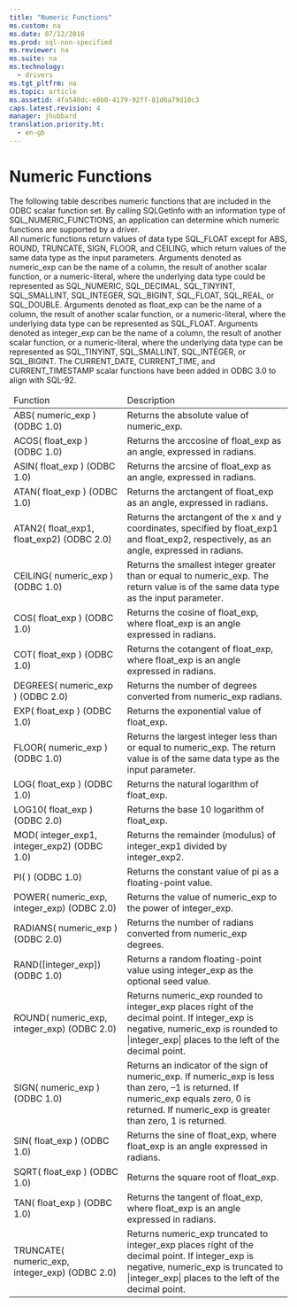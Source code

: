 ```yaml
---
title: "Numeric Functions"
ms.custom: na
ms.date: 07/12/2016
ms.prod: sql-non-specified
ms.reviewer: na
ms.suite: na
ms.technology: 
  - drivers
ms.tgt_pltfrm: na
ms.topic: article
ms.assetid: 4fa548dc-e8b0-4179-92ff-81d6a79d10c3
caps.latest.revision: 4
manager: jhubbard
translation.priority.ht: 
  - en-gb
---
```

# Numeric Functions
<?xml version="1.0" encoding="utf-8"?>
<developerReferenceWithoutSyntaxDocument xmlns="http://ddue.schemas.microsoft.com/authoring/2003/5" xmlns:xlink="http://www.w3.org/1999/xlink" xmlns:xsi="http://www.w3.org/2001/XMLSchema-instance" xsi:schemaLocation="http://ddue.schemas.microsoft.com/authoring/2003/5 http://dduestorage.blob.core.windows.net/ddueschema/developer.xsd">
  <introduction>
    <para>The following table describes numeric functions that are included in the ODBC scalar function set. By calling <legacyBold>SQLGetInfo</legacyBold> with an <legacyItalic>information type</legacyItalic> of SQL_NUMERIC_FUNCTIONS, an application can determine which numeric functions are supported by a driver.</para>
  </introduction>
  <section>
    <content>
      <para>All numeric functions return values of data type SQL_FLOAT except for ABS, ROUND, TRUNCATE, SIGN, FLOOR, and CEILING, which return values of the same data type as the input parameters.</para>
      <para>Arguments denoted as <legacyItalic>numeric_exp</legacyItalic> can be the name of a column, the result of another scalar function, or a <legacyItalic>numeric-litera</legacyItalic>l, where the underlying data type could be represented as SQL_NUMERIC, SQL_DECIMAL, SQL_TINYINT, SQL_SMALLINT, SQL_INTEGER, SQL_BIGINT, SQL_FLOAT, SQL_REAL, or SQL_DOUBLE.</para>
      <para>Arguments denoted as <legacyItalic>float_exp</legacyItalic> can be the name of a column, the result of another scalar function, or a <legacyItalic>numeric-literal</legacyItalic>, where the underlying data type can be represented as SQL_FLOAT.</para>
      <para>Arguments denoted as <legacyItalic>integer_exp</legacyItalic> can be the name of a column, the result of another scalar function, or a <legacyItalic>numeric-literal</legacyItalic>, where the underlying data type can be represented as SQL_TINYINT, SQL_SMALLINT, SQL_INTEGER, or SQL_BIGINT.</para>
      <para>The CURRENT_DATE, CURRENT_TIME, and CURRENT_TIMESTAMP scalar functions have been added in ODBC 3.0 to align with SQL-92.</para>
      <table xmlns:caps="http://schemas.microsoft.com/build/caps/2013/11">
        <thead>
          <tr>
            <TD>
              <para>Function</para>
            </TD>
            <TD>
              <para>Description</para>
            </TD>
          </tr>
        </thead>
        <tbody>
          <tr>
            <TD>
              <para>
              <legacyBold>ABS(</legacyBold>
              <legacyItalic>numeric_exp</legacyItalic>
              <legacyBold>) </legacyBold>
(ODBC 1.0)</para>
            </TD>
            <TD>
              <para>Returns the absolute value of <legacyItalic>numeric_exp</legacyItalic>.</para>
            </TD>
          </tr>
          <tr>
            <TD>
              <para>
              <legacyBold>ACOS(</legacyBold>
              <legacyItalic>float_exp</legacyItalic>
              <legacyBold>) </legacyBold>
(ODBC 1.0)</para>
            </TD>
            <TD>
              <para>Returns the arccosine of <legacyItalic>float_exp</legacyItalic> as an angle, expressed in radians.</para>
            </TD>
          </tr>
          <tr>
            <TD>
              <para>
              <legacyBold>ASIN(</legacyBold>
              <legacyItalic>float_exp</legacyItalic>
              <legacyBold>) </legacyBold>
(ODBC 1.0)</para>
            </TD>
            <TD>
              <para>Returns the arcsine of <legacyItalic>float_exp</legacyItalic> as an angle, expressed in radians.</para>
            </TD>
          </tr>
          <tr>
            <TD>
              <para>
              <legacyBold>ATAN(</legacyBold>
              <legacyItalic>float_exp</legacyItalic>
              <legacyBold>) </legacyBold>
(ODBC 1.0)</para>
            </TD>
            <TD>
              <para>Returns the arctangent of <legacyItalic>float_exp</legacyItalic> as an angle, expressed in radians.</para>
            </TD>
          </tr>
          <tr>
            <TD>
              <para>
              <legacyBold>ATAN2(</legacyBold>
              <legacyItalic>float_exp1</legacyItalic>, <legacyItalic>float_exp2</legacyItalic><legacyBold>) </legacyBold>
(ODBC 2.0)</para>
            </TD>
            <TD>
              <para>Returns the arctangent of the <legacyItalic>x</legacyItalic> and <legacyItalic>y</legacyItalic> coordinates, specified by <legacyItalic>float_exp1</legacyItalic> and <legacyItalic>float_exp2</legacyItalic>, respectively, as an angle, expressed in radians.</para>
            </TD>
          </tr>
          <tr>
            <TD>
              <para>
              <legacyBold>CEILING(</legacyBold>
              <legacyItalic>numeric_exp</legacyItalic>
              <legacyBold>) </legacyBold>
(ODBC 1.0)</para>
            </TD>
            <TD>
              <para>Returns the smallest integer greater than or equal to <legacyItalic>numeric_exp</legacyItalic>. The return value is of the same data type as the input parameter.</para>
            </TD>
          </tr>
          <tr>
            <TD>
              <para>
              <legacyBold>COS(</legacyBold>
              <legacyItalic>float_exp</legacyItalic>
              <legacyBold>) </legacyBold>
(ODBC 1.0)</para>
            </TD>
            <TD>
              <para>Returns the cosine of <legacyItalic>float_exp</legacyItalic>, where <legacyItalic>float_exp</legacyItalic> is an angle expressed in radians.</para>
            </TD>
          </tr>
          <tr>
            <TD>
              <para>
              <legacyBold>COT(</legacyBold>
              <legacyItalic>float_exp</legacyItalic>
              <legacyBold>) </legacyBold>
(ODBC 1.0)</para>
            </TD>
            <TD>
              <para>Returns the cotangent of <legacyItalic>float_exp</legacyItalic>, where <legacyItalic>float_exp</legacyItalic> is an angle expressed in radians.</para>
            </TD>
          </tr>
          <tr>
            <TD>
              <para>
              <legacyBold>DEGREES(</legacyBold>
              <legacyItalic>numeric_exp</legacyItalic>
              <legacyBold>) </legacyBold>
(ODBC 2.0)</para>
            </TD>
            <TD>
              <para>Returns the number of degrees converted from <legacyItalic>numeric_exp</legacyItalic> radians.</para>
            </TD>
          </tr>
          <tr>
            <TD>
              <para>
              <legacyBold>EXP(</legacyBold>
              <legacyItalic>float_exp</legacyItalic>
              <legacyBold>) </legacyBold>
(ODBC 1.0)</para>
            </TD>
            <TD>
              <para>Returns the exponential value of <legacyItalic>float_exp</legacyItalic>.</para>
            </TD>
          </tr>
          <tr>
            <TD>
              <para>
              <legacyBold>FLOOR(</legacyBold>
              <legacyItalic>numeric_exp</legacyItalic>
              <legacyBold>) </legacyBold>
(ODBC 1.0)</para>
            </TD>
            <TD>
              <para>Returns the largest integer less than or equal to <legacyItalic>numeric_exp</legacyItalic>. The return value is of the same data type as the input parameter.</para>
            </TD>
          </tr>
          <tr>
            <TD>
              <para>
              <legacyBold>LOG(</legacyBold>
              <legacyItalic>float_exp</legacyItalic>
              <legacyBold>) </legacyBold>
(ODBC 1.0)</para>
            </TD>
            <TD>
              <para>Returns the natural logarithm of <legacyItalic>float_exp</legacyItalic>.</para>
            </TD>
          </tr>
          <tr>
            <TD>
              <para>
              <legacyBold>LOG10(</legacyBold>
              <legacyItalic>float_exp</legacyItalic>
              <legacyBold>) </legacyBold>
(ODBC 2.0)</para>
            </TD>
            <TD>
              <para>Returns the base 10 logarithm of <legacyItalic>float_exp</legacyItalic>.</para>
            </TD>
          </tr>
          <tr>
            <TD>
              <para>
              <legacyBold>MOD(</legacyBold>
              <legacyItalic>integer_exp1</legacyItalic>, <legacyItalic>integer_exp2</legacyItalic><legacyBold>) </legacyBold>
(ODBC 1.0)</para>
            </TD>
            <TD>
              <para>Returns the remainder (modulus) of <legacyItalic>integer_exp1</legacyItalic> divided by <legacyItalic>integer_exp2</legacyItalic>.</para>
            </TD>
          </tr>
          <tr>
            <TD>
              <para>
              <legacyBold>PI( ) </legacyBold>
(ODBC 1.0)</para>
            </TD>
            <TD>
              <para>Returns the constant value of pi as a floating-point value.</para>
            </TD>
          </tr>
          <tr>
            <TD>
              <para>
              <legacyBold>POWER(</legacyBold>
              <legacyItalic>numeric_exp</legacyItalic>, <legacyItalic>integer_exp</legacyItalic><legacyBold>) </legacyBold>
(ODBC 2.0)</para>
            </TD>
            <TD>
              <para>Returns the value of <legacyItalic>numeric_exp</legacyItalic> to the power of <legacyItalic>integer_exp</legacyItalic>.</para>
            </TD>
          </tr>
          <tr>
            <TD>
              <para>
              <legacyBold>RADIANS(</legacyBold>
              <legacyItalic>numeric_exp</legacyItalic>
              <legacyBold>) </legacyBold>
(ODBC 2.0)</para>
            </TD>
            <TD>
              <para>Returns the number of radians converted from <legacyItalic>numeric_exp</legacyItalic> degrees.</para>
            </TD>
          </tr>
          <tr>
            <TD>
              <para>
              <legacyBold>RAND(</legacyBold>[<legacyItalic>integer_exp</legacyItalic>]<legacyBold>) </legacyBold>
(ODBC 1.0)</para>
            </TD>
            <TD>
              <para>Returns a random floating-point value using <legacyItalic>integer_exp</legacyItalic> as the optional seed value.</para>
            </TD>
          </tr>
          <tr>
            <TD>
              <para>
              <legacyBold>ROUND(</legacyBold>
              <legacyItalic>numeric_exp</legacyItalic>, <legacyItalic>integer_exp</legacyItalic><legacyBold>) </legacyBold>
(ODBC 2.0)</para>
            </TD>
            <TD>
              <para>Returns <legacyItalic>numeric_exp</legacyItalic> rounded to <legacyItalic>integer_exp</legacyItalic> places right of the decimal point. If <legacyItalic>integer_exp</legacyItalic> is negative, <legacyItalic>numeric_exp</legacyItalic> is rounded to |<legacyItalic>integer_exp</legacyItalic>| places to the left of the decimal point.</para>
            </TD>
          </tr>
          <tr>
            <TD>
              <para>
              <legacyBold>SIGN(</legacyBold>
              <legacyItalic>numeric_exp</legacyItalic>
              <legacyBold>) </legacyBold>
(ODBC 1.0)</para>
            </TD>
            <TD>
              <para>Returns an indicator of the sign of <legacyItalic>numeric_exp</legacyItalic>. If <legacyItalic>numeric_exp</legacyItalic> is less than zero, –1 is returned. If <legacyItalic>numeric_exp</legacyItalic> equals zero, 0 is returned. If <legacyItalic>numeric_exp</legacyItalic> is greater than zero, 1 is returned.</para>
            </TD>
          </tr>
          <tr>
            <TD>
              <para>
              <legacyBold>SIN(</legacyBold>
              <legacyItalic>float_exp</legacyItalic>
              <legacyBold>) </legacyBold>
(ODBC 1.0)</para>
            </TD>
            <TD>
              <para>Returns the sine of <legacyItalic>float_exp</legacyItalic>, where <legacyItalic>float_exp</legacyItalic> is an angle expressed in radians.</para>
            </TD>
          </tr>
          <tr>
            <TD>
              <para>
              <legacyBold>SQRT(</legacyBold>
              <legacyItalic>float_exp</legacyItalic>
              <legacyBold>) </legacyBold>
(ODBC 1.0)</para>
            </TD>
            <TD>
              <para>Returns the square root of <legacyItalic>float_exp</legacyItalic>.</para>
            </TD>
          </tr>
          <tr>
            <TD>
              <para>
              <legacyBold>TAN(</legacyBold>
              <legacyItalic>float_exp</legacyItalic>
              <legacyBold>) </legacyBold>
(ODBC 1.0)</para>
            </TD>
            <TD>
              <para>Returns the tangent of <legacyItalic>float_exp</legacyItalic>, where <legacyItalic>float_exp</legacyItalic> is an angle expressed in radians.</para>
            </TD>
          </tr>
          <tr>
            <TD>
              <para>
              <legacyBold>TRUNCATE(</legacyBold>
              <legacyItalic>numeric_exp</legacyItalic>, <legacyItalic>integer_exp</legacyItalic><legacyBold>) </legacyBold>
(ODBC 2.0)</para>
            </TD>
            <TD>
              <para>Returns <legacyItalic>numeric_exp</legacyItalic> truncated to <legacyItalic>integer_exp</legacyItalic> places right of the decimal point. If <legacyItalic>integer_exp</legacyItalic> is negative, <legacyItalic>numeric_exp</legacyItalic> is truncated to |<legacyItalic>integer_exp</legacyItalic>| places to the left of the decimal point.</para>
            </TD>
          </tr>
        </tbody>
      </table>
    </content>
  </section>
  <relatedTopics />
</developerReferenceWithoutSyntaxDocument>